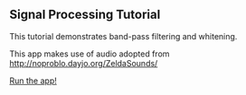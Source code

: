 ## Signal Processing Tutorial

This tutorial demonstrates band-pass filtering and whitening.

This app makes use of audio adopted from http://noproblo.dayjo.org/ZeldaSounds/

[Run the app!](https://share.streamlit.io/jkanner/streamlit-audio/main/app.py)
